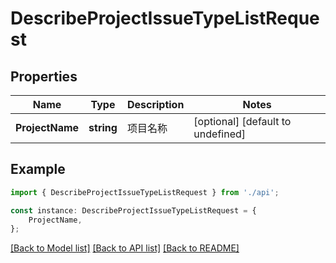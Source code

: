 # DescribeProjectIssueTypeListRequest


## Properties

Name | Type | Description | Notes
------------ | ------------- | ------------- | -------------
**ProjectName** | **string** | 项目名称 | [optional] [default to undefined]

## Example

```typescript
import { DescribeProjectIssueTypeListRequest } from './api';

const instance: DescribeProjectIssueTypeListRequest = {
    ProjectName,
};
```

[[Back to Model list]](../README.md#documentation-for-models) [[Back to API list]](../README.md#documentation-for-api-endpoints) [[Back to README]](../README.md)
